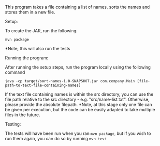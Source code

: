 This program takes a file containing a list of names, sorts the names and stores them in a new file.

Setup:

To create the JAR, run the following

`mvn package`

*Note, this will also run the tests

Running the program:

After running the setup steps, run the program locally using the following command

`java -cp target/sort-names-1.0-SNAPSHOT.jar com.company.Main [file-path-to-text-file-containing-names]`

If the text file containing names is within the src directory, you can use the file path relative to the src directory - e.g. "src/name-list.txt".
Otherwise, please provide the absolute filepath.
*Note, at this stage only one file can be given per execution, but the code can be easily adapted to take multiple files in the future.

Testing:

The tests will have been run when you ran `mvn package`, but if you wish to run them again, you can do so by running `mvn test`
